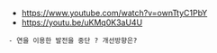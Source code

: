 
- https://www.youtube.com/watch?v=ownTtyC1PbY
- https://youtu.be/uKMq0K3aU4U

```
- 연을 이용한 발전을 중단 ? 개선방향은?




```

